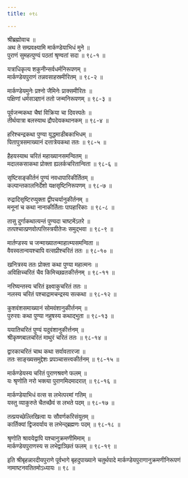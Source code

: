 ```yaml
---
title: ०९८

---
```

श्रीब्रह्मोवाच ॥  
अथ ते सम्प्रवक्ष्यामि मार्कण्डेयाभिधं मुने ॥  
पुराणं सुमहत्पुण्यं पठतां श्रृण्वतां सदा ॥ ९८-१ ॥  
  
यत्राधिकृत्य शकुनीन्सर्वधर्मनिरूपणम् ॥  
मार्कण्डेयपुराणं तन्नवसाहस्रमीरितम् ॥ ९८-२ ॥  
  
मार्कण्डेयमुनेः प्रश्नो जैमिनेः प्राक्समीरितः ॥  
पक्षिणां धर्मसञ्ज्ञानं ततो जन्मनिरूपणम् ॥ ९८-३ ॥  
  
पूर्वजन्मकथा चैषां विक्रिया चा दिवस्पतेः ॥  
तीर्थयात्रा बलस्याथ द्रौपदेयकथानकम् ॥ ९८-४ ॥  
  
हरिश्चन्द्रकथा पुण्या युद्धमाडीबकाभिधम् ॥  
पितापुत्रसमाख्यानं दत्तात्रेयकथा ततः ॥ ९८-५ ॥  
  
हैहयस्याथ चरितं महाख्यानसमन्वितम् ॥  
मदालकसाकथा प्रोक्ता ह्यलर्कचरितान्विता ॥ ९८-६ ॥  
  
सृष्टिसङ्कीर्तनं पुण्यं नवधापारिकीर्तितम् ॥  
कल्पान्तकालनिर्देशो यक्षसृष्टिनिरूपणम् ॥ ९८-७ ॥  
  
रुद्रादिसृष्टिरप्युक्ता द्वीपचर्यानुकीर्तनम् ॥  
मनूनां च कथा नानाकीर्तिताः पापहारिकाः ॥ ९८-८ ॥  
  
तासु दुर्गाकथात्यन्तं पुण्यदा चाष्टमेंऽतरे ॥  
तत्पश्चात्प्रणवोत्पत्तिस्त्रयीतेजः समुद्भवा ॥ ९८-९ ॥  
  
मार्तण्डस्य च जन्माख्यातन्माहात्म्यसमन्विता ॥  
वैवस्वतान्वयश्चापि वत्सप्रीश्चरितं ततः ॥ ९८-१० ॥  
  
खनित्रस्य ततः प्रोक्ता कथा पुण्या महात्मनः ॥  
अविक्षिच्चरितं चैव किमिच्छव्रतकीर्त्तनम् ॥ ९८-११ ॥  
  
नरिष्यन्तस्य चरितं इक्ष्वाकुचरितं ततः ॥  
नलस्य चरितं पश्चाद्रामचन्द्रस्य सत्कथा ॥ ९८-१२ ॥  
  
कुशवंशसमाख्यानं सोमवंशानुकीर्त्तनम् ॥  
पुरुरवः कथा पुण्या नहुषस्य कथाद्भुता ॥ ९८-१३ ॥  
  
ययातिचरितं पुण्यं यदुवंशानुकीर्त्तनम् ॥  
श्रीकृष्णबालचरितं माथुरं चरितं ततः ॥ ९८-१४ ॥  
  
द्वारकाचरितं चाथ कथा सर्वावतारजा ॥  
ततः साङ्ख्यसमुद्देशः प्रपञ्चासत्त्वकीर्तनम् ॥ ९८-१५ ॥  
  
मार्कण्डेयस्य चरितं पुराणश्रवणे फलम् ॥  
यः श्रृणोति नरो भक्त्या पुराणमिदमादरात् ॥ ९८-१६ ॥  
  
मार्कण्डेयाभिधं वत्स स लभेत्परमां गतिम् ॥  
यस्तु व्याकुरुते चैतच्छैवं स लभते पदम् ॥ ९८-१७ ॥  
  
तत्प्रयच्छेल्लिखित्वा यः सौवर्णकरिसंयुतम् ॥  
कार्तिक्यां द्विजवर्याय स लभेन्द्ब्रह्मणः पदम् ॥ ९८-१८ ॥  
  
श्रृणोति श्रावयेद्वापि यश्चानुक्रमणीमिमाम् ॥  
मार्कण्डेयपुराणस्य स लभेद्वाञ्छितं फलम् ॥ ९८-१९ ॥  
  
इति श्रीबृहन्नारदीयपुराणे पूर्वभागे बृहदुपाख्याने चतुर्थपादे मार्कण्डेयपुराणानुक्रमणीनिरूपणं नामाष्टनवतितमोऽध्यायः ॥ ९८ ॥